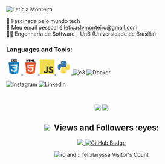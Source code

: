 ![Letícia Monteiro](https://readme-typing-svg.herokuapp.com?font=Inter&color=DA81F5&size=30&weight=900&lines=Hi,+My+name+is+Letícia+Monteiro;Software+engineering+students)

💜 Fascinada pelo mundo tech <br>
📧 Meu email pessoal é leticaslvmonteiro@gmail.com<br>
👩‍🎓 Engenharia de Software - UnB (Universidade de Brasília)

### Languages and Tools:

<p align="left"> <a href="https://www.gnu.org/software/bash/" target="_blank">  <a href="https://www.w3schools.com/css/" target="_blank"> <img src="https://raw.githubusercontent.com/devicons/devicon/master/icons/css3/css3-original-wordmark.svg" alt="css3" width="40" height="40"/> </a> <a href="https://www.w3.org/html/" target="_blank"> <img src="https://raw.githubusercontent.com/devicons/devicon/master/icons/html5/html5-original-wordmark.svg" alt="html5" width="40" height="40"/> </a> <a href="https://developer.mozilla.org/en-US/docs/Web/JavaScript" target="_blank"> <img src="https://raw.githubusercontent.com/devicons/devicon/master/icons/javascript/javascript-original.svg" alt="javascript" width="40" height="40"/> </a>
 <a href="https://www.python.org" target="_blank"> <img src="https://raw.githubusercontent.com/devicons/devicon/master/icons/python/python-original.svg" alt="python" width="40" height="40"/> </a> 
<img src="https://cdn.jsdelivr.net/gh/devicons/devicon/icons/c/c-original.svg" alt="c3" width="40" heigth="40"/>
<img src="https://img.shields.io/badge/-Docker-2496ED?style=for-the-badge&logo=docker&logoColor=white" alt="Docker"/>
  
[![Instagram](https://img.shields.io/badge/Instagram-E4405F?style=for-the-badge&logo=instagram&logoColor=white)](https://www.instagram.com/letsmntr/)
 [![Linkedin](https://img.shields.io/badge/LinkedIn-0077B5?style=for-the-badge&logo=linkedin&logoColor=white)](https://www.linkedin.com/in/let%C3%ADcia-monteiro-ab01422a2/)


</a> </p>
<br />
<div align="center">
 <img height="190em" src="http://github-profile-summary-cards.vercel.app/api/cards/profile-details?username=LeticiaMonteiroo&theme=tokyonight"/> 
   <img height="140em" src="https://github-readme-stats.vercel.app/api/top-langs/?username=LeticiaMonteiroo&layout=compact&langs_count=7&theme=tokyonight&hide_border=true"/>
  </a>
</div>

<h2 align="center"> <img src="https://media.giphy.com/media/iY8CRBdQXODJSCERIr/giphy.gif" width="35px">&nbsp; Views and Followers :eyes:</h2>
<p align="center">
<a href="https://github.com/LeticiaMonteiroo/github-profile-views-counter">
    <img src="https://komarev.com/ghpvc/?username=LeticiaMonteiroo">
</a>
    <a href="https://github.com/LeticiaMonteiroo?tab=followers">
        <img src="https://img.shields.io/github/followers/LeticiaMonteiroo?label=Followers&style=social" alt="GitHub Badge">
    </a>
</p>
<p align="center"><img src="https://profile-counter.glitch.me/github-profile-views-counter/count.svg"  alt="roland :: felixlaryssa Visitor's Count" /></p>